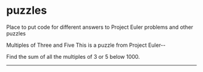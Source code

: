 puzzles
=======

Place to put code for different answers to Project Euler problems and other puzzles

Multiples of Three and Five
This is a puzzle from Project Euler--

Find the sum of all the multiples of 3 or 5 below 1000.


______________________________________________________________

